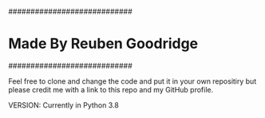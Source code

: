 ############################
# Made By Reuben Goodridge #
############################

Feel free to clone and change the code and put it in your own repositiry but please credit me with a link to this repo and my GitHub profile.

VERSION:
Currently in Python 3.8
